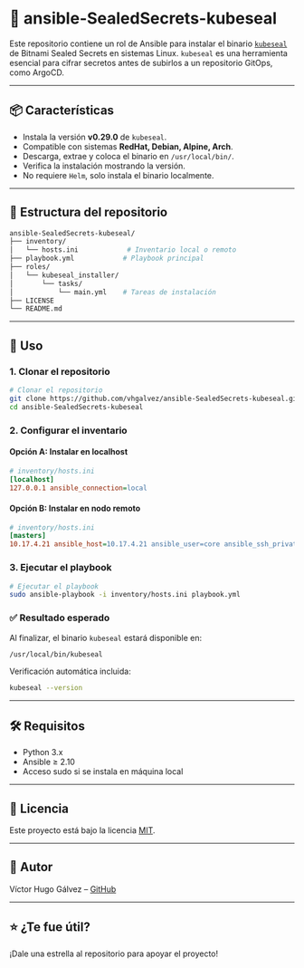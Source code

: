 # 🔐 ansible-SealedSecrets-kubeseal

Este repositorio contiene un rol de Ansible para instalar el binario [`kubeseal`](https://github.com/bitnami-labs/sealed-secrets) de Bitnami Sealed Secrets en sistemas Linux. `kubeseal` es una herramienta esencial para cifrar secretos antes de subirlos a un repositorio GitOps, como ArgoCD.

---

## 📦 Características

- Instala la versión **v0.29.0** de `kubeseal`.
- Compatible con sistemas **RedHat, Debian, Alpine, Arch**.
- Descarga, extrae y coloca el binario en `/usr/local/bin/`.
- Verifica la instalación mostrando la versión.
- No requiere `Helm`, solo instala el binario localmente.

---

## 📁 Estructura del repositorio

```bash
ansible-SealedSecrets-kubeseal/
├── inventory/
│   └── hosts.ini            # Inventario local o remoto
├── playbook.yml            # Playbook principal
├── roles/
│   └── kubeseal_installer/
│       └── tasks/
│           └── main.yml    # Tareas de instalación
├── LICENSE
└── README.md
```

---

## 🚀 Uso

### 1. Clonar el repositorio

```bash
# Clonar el repositorio
git clone https://github.com/vhgalvez/ansible-SealedSecrets-kubeseal.git
cd ansible-SealedSecrets-kubeseal
```

### 2. Configurar el inventario

#### Opción A: Instalar en localhost

```ini
# inventory/hosts.ini
[localhost]
127.0.0.1 ansible_connection=local
```

#### Opción B: Instalar en nodo remoto

```ini
# inventory/hosts.ini
[masters]
10.17.4.21 ansible_host=10.17.4.21 ansible_user=core ansible_ssh_private_key_file=/root/.ssh/id_rsa
```

### 3. Ejecutar el playbook

```bash
# Ejecutar el playbook
sudo ansible-playbook -i inventory/hosts.ini playbook.yml
```

### ✅ Resultado esperado

Al finalizar, el binario `kubeseal` estará disponible en:

```bash
/usr/local/bin/kubeseal
```

Verificación automática incluida:

```bash
kubeseal --version
```

---

## 🛠 Requisitos

- Python 3.x
- Ansible ≥ 2.10
- Acceso sudo si se instala en máquina local

---

## 📄 Licencia

Este proyecto está bajo la licencia [MIT](LICENSE).

---

## 🧠 Autor

Víctor Hugo Gálvez – [GitHub](https://github.com/vhgalvez)

---

## ⭐️ ¿Te fue útil?

¡Dale una estrella al repositorio para apoyar el proyecto!